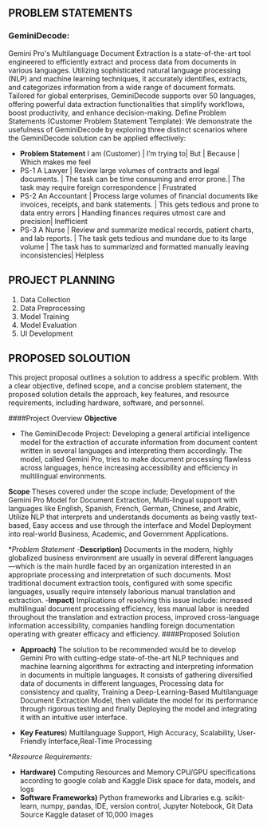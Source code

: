 ## PROBLEM STATEMENTS

### GeminiDecode:
Gemini Pro's Multilanguage Document Extraction is a state-of-the-art tool engineered to efficiently extract and process data from documents in various languages. 
Utilizing sophisticated natural language processing (NLP) and machine learning techniques, it accurately identifies, extracts, and categorizes information from a wide range of document formats. 
Tailored for global enterprises, GeminiDecode supports over 50 languages, offering powerful data extraction functionalities that simplify workflows, boost productivity, and enhance decision-making.
Define Problem Statements (Customer Problem Statement Template):
We demonstrate the usefulness of GeminiDecode by exploring three distinct scenarios where the GeminiDecode solution can be applied effectively:
- **Problem Statement** I am (Customer) | I’m trying to| But | Because | Which makes me feel 
- PS-1 A Lawyer | Review large volumes of contracts and legal documents. |
The task can be time consuming and error prone.| The task may require foreign correspondence | Frustrated
- PS-2 An Accountant | Process large volumes of financial documents like invoices, receipts, and bank statements. |
This gets tedious and prone to data entry errors | Handling finances requires utmost care and precision| Inefficient 
- PS-3 A Nurse | Review and summarize medical records, patient charts, and lab reports. |
The task gets tedious and mundane due to its large volume |
The task has to summarized and formatted manually leaving inconsistencies| Helpless

## PROJECT PLANNING
1. Data Collection
2. Data Preprocessing
3. Model Training 
4. Model Evaluation
5. UI Development

## PROPOSED SOLOUTION
This project proposal outlines a solution to address a specific problem. With a clear objective, defined scope, and a concise problem statement, the proposed solution details the approach, key features, and resource requirements, including hardware, software, and personnel. 

####Project Overview
**Objective**
- The GeminiDecode Project: Developing a general artificial intelligence model for the extraction of accurate information from document content written in several languages and interpreting them accordingly. The model, called Gemini Pro, tries to make document processing flawless across languages, hence increasing accessibility and efficiency in multilingual environments.
  
**Scope** Theses covered under the scope include; Development of the Gemini Pro Model for Document Extraction, Multi-lingual support with languages like English, Spanish, French, German, Chinese, and Arabic, Utilize NLP that interprets and understands documents as being vastly text-based, Easy access and use through the interface and Model Deployment into real-world Business, Academic, and Government Applications.
  
**Problem Statement*
-**Description)** Documents in the modern, highly globalized business environment are usually in several different languages—which is the main hurdle faced by an organization interested in an appropriate processing and interpretation of such documents. Most traditional document extraction tools, configured with some specific languages, usually require intensely laborious manual translation and extraction.
-**Impact)** Implications of resolving this issue include: increased multilingual document processing efficiency, less manual labor is needed throughout the translation and extraction process,  improved cross-language information accessibility,  companies handling foreign documentation operating with greater efficacy and efficiency. 
####Proposed Solution
- **Approach)** The solution to be recommended would be to develop Gemini Pro with cutting-edge state-of-the-art NLP techniques and machine learning algorithms for extracting and interpreting information in documents in multiple languages. It consists of gathering diversified data of documents in different languages, Processing data for consistency and quality, Training a Deep-Learning-Based Multilanguage Document Extraction Model, then validate the model for its performance through rigorous testing and  finally Deploying the model and integrating it with an intuitive user interface.
  
- **Key Features**) Multilanguage Support, High Accuracy, Scalability, User-Friendly Interface,Real-Time Processing
  
**Resource Requirements:*

- **Hardware)**
Computing Resources and Memory
CPU/GPU specifications according to google colab and Kaggle
Disk space for data, models, and logs
- **Software Frameworks)**
Python frameworks and Libraries
e.g. scikit-learn, numpy, pandas, 
IDE, version control, Jupyter Notebook, Git
Data Source Kaggle dataset of 10,000 images
